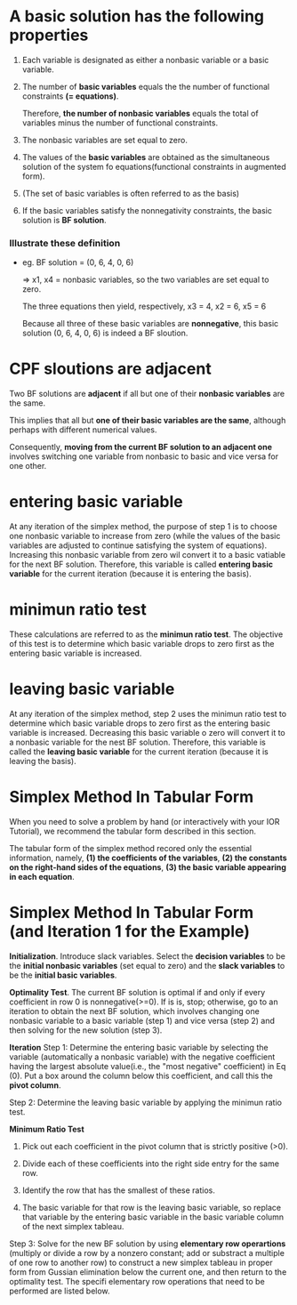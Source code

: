 # A basic solution has the following properties

1. Each variable is designated as either a nonbasic variable or a basic variable.

2. The number of **basic variables** equals the the number of functional constraints **(= equations)**.

   Therefore, **the number of nonbasic variables** equals the total of variables minus the number of functional constraints.

3. The nonbasic variables are set equal to zero.

4. The values of the **basic variables** are obtained as the simultaneous solution of the system fo equations(functional constraints in augmented form).

5. (The set of basic variables is often referred to as the basis)

6. If the basic variables satisfy the nonnegativity constraints, the basic solution is **BF solution**.


### Illustrate these definition

- eg. BF solution = (0, 6, 4, 0, 6)

  => x1, x4 = nonbasic variables, so the two variables are set equal to zero.

     The three equations then yield, respectively, x3 = 4, x2 = 6, x5 = 6

     Because all three of these basic variables are **nonnegative**, this basic solution (0, 6, 4, 0, 6) is indeed a BF sloution.


# CPF sloutions are adjacent

Two BF solutions are **adjacent** if all but one of their **nonbasic variables** are the same.

This implies that all but **one of their basic variables are the same**, although perhaps with different numerical values.


Consequently, **moving from the current BF solution to an adjacent one** involves switching one variable from nonbasic to basic and vice versa for one other.

# entering basic variable

At any iteration of the simplex method, the purpose of step 1 is to choose one nonbasic variable to increase from zero (while the values of the basic variables are adjusted to continue satisfying the system of equations). Increasing this nonbasic variable from zero wil convert it to a basic vatiable for the next BF solution. Therefore, this variable is called **entering basic variable** for the current iteration (because it is entering the basis).

# minimun ratio test

These calculations are referred to as the **minimun ratio test**. The objective of this test is to determine which basic variable drops to zero first as the entering basic variable is increased. 

# leaving basic variable

At any iteration of the simplex method, step 2 uses the minimun ratio test to determine which basic variable drops to zero first as the entering basic variable is increased. Decreasing this basic variable o zero will convert it to a nonbasic variable for the nest BF solution. Therefore, this variable is called the **leaving basic variable** for the current iteration (because it is leaving the basis).

# Simplex Method In Tabular Form

When you need to solve a problem by hand (or interactively with your IOR Tutorial), we recommend the tabular form described in this section.

The tabular form of the simplex method recored only the essential information, namely, **(1) the coefficients of the variables**, **(2) the constants on the right-hand sides of the equations**, **(3) the basic variable appearing in each equation**.

# Simplex Method In Tabular Form (and Iteration 1 for the Example)

**Initialization**. Introduce slack variables. Select the **decision variables** to be the **initial nonbasic variables** (set equal to zero) and the **slack variables** to be the **initial basic variables**.


**Optimality Test**. The current BF solution is optimal if and only if every coefficient in row 0 is nonnegative(>=0). If is is, stop; otherwise, go to an iteration to obtain the next BF solution, which involves changing one nonbasic variable to a basic variable (step 1) and vice versa (step 2) and then solving for the new solution (step 3).

**Iteration** Step 1: Determine the entering basic variable by selecting the variable (automatically a nonbasic variable) with the negative coefficient having the largest absolute value(i.e., the "most negative" coefficient) in Eq (0). Put a box around the column below this coefficient, and call this the **pivot column**.

Step 2: Determine the leaving basic variable by applying the minimun ratio test.

**Minimum Ratio Test**

1. Pick out each coefficient in the pivot column that is strictly positive (>0).

2. Divide each of these coefficients into the right side entry for the same row.

3. Identify the row that has the smallest of these ratios.

4. The basic variable for that row is the leaving basic variable, so replace that variable by the entering basic variable in the basic variable column of the next simplex tableau.

Step 3: Solve for the new BF solution by using **elementary row operartions** (multiply or divide a row by a nonzero constant; add or substract a multiple of one row to another row) to construct a new simplex tableau in proper form from Gussian elimination below the current one, and then return to the optimality test. The specifi elementary row operations that need to be performed are listed below.





